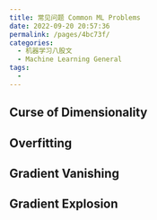 ```yaml
---
title: 常见问题 Common ML Problems
date: 2022-09-20 20:57:36
permalink: /pages/4bc73f/
categories:
  - 机器学习八股文
  - Machine Learning General
tags:
  - 
---
```

## Curse of Dimensionality



## Overfitting

## Gradient Vanishing

## Gradient Explosion


